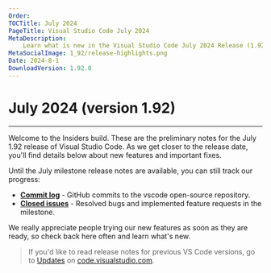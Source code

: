 ```yaml
---
Order:
TOCTitle: July 2024
PageTitle: Visual Studio Code July 2024
MetaDescription:
    Learn what is new in the Visual Studio Code July 2024 Release (1.92)
MetaSocialImage: 1_92/release-highlights.png
Date: 2024-8-1
DownloadVersion: 1.92.0
---
```


# July 2024 (version 1.92)

<!-- DOWNLOAD_LINKS_PLACEHOLDER -->

---

Welcome to the Insiders build. These are the preliminary notes for the July 1.92
release of Visual Studio Code. As we get closer to the release date, you'll find
details below about new features and important fixes.

Until the July milestone release notes are available, you can still track our
progress:

-   **[Commit log](https://github.com/Microsoft/vscode/commits/main)** - GitHub
    commits to the vscode open-source repository.
-   **[Closed issues](https://github.com/Microsoft/vscode/issues?q=is%3Aissue+is%3Aclosed+milestone%3A%22July+2024%22)** -
    Resolved bugs and implemented feature requests in the milestone.

We really appreciate people trying our new features as soon as they are ready,
so check back here often and learn what's new.

> If you'd like to read release notes for previous VS Code versions, go to
> [Updates](https://code.visualstudio.com/updates) on
> [code.visualstudio.com](https://code.visualstudio.com).

<a id="scroll-to-top" role="button" title="Scroll to top" aria-label="scroll to top" href="#"><span class="icon"></span></a>

<link rel="stylesheet" type="text/css" href="css/inproduct_releasenotes.css"/>
